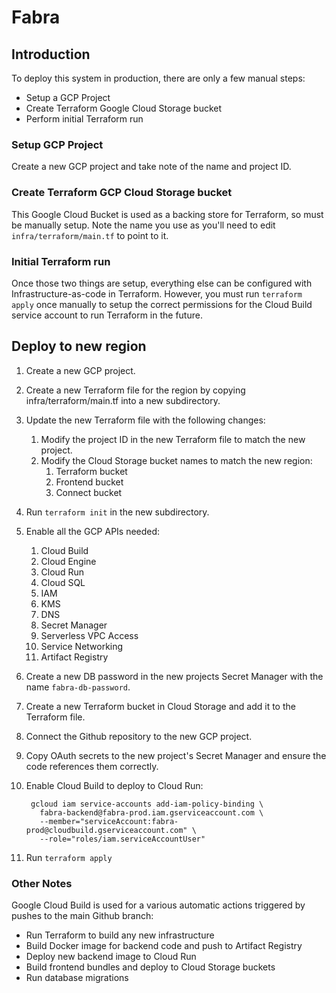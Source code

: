 # Fabra

## Introduction

To deploy this system in production, there are only a few manual steps:
- Setup a GCP Project
- Create Terraform Google Cloud Storage bucket
- Perform initial Terraform run

### Setup GCP Project
Create a new GCP project and take note of the name and project ID.

### Create Terraform GCP Cloud Storage bucket
This Google Cloud Bucket is used as a backing store for Terraform, so must be manually setup. Note the name you use
as you'll need to edit `infra/terraform/main.tf` to point to it.

### Initial Terraform run
Once those two things are setup, everything else can be configured with Infrastructure-as-code in Terraform. However,
you must run `terraform apply` once manually to setup the correct permissions for the Cloud Build service account to
run Terraform in the future.

## Deploy to new region

1. Create a new GCP project.
1. Create a new Terraform file for the region by copying infra/terraform/main.tf into a new subdirectory.
1. Update the new Terraform file with the following changes:
    1. Modify the project ID in the new Terraform file to match the new project.
    1. Modify the Cloud Storage bucket names to match the new region:
        1. Terraform bucket
        1. Frontend bucket
        1. Connect bucket
1. Run `terraform init` in the new subdirectory.
1. Enable all the GCP APIs needed:
    1. Cloud Build
    1. Cloud Engine
    1. Cloud Run
    1. Cloud SQL
    1. IAM
    1. KMS
    1. DNS
    1. Secret Manager
    1. Serverless VPC Access
    1. Service Networking
    1. Artifact Registry
1. Create a new DB password in the new projects Secret Manager with the name `fabra-db-password`.
1. Create a new Terraform bucket in Cloud Storage and add it to the Terraform file.
1. Connect the Github repository to the new GCP project.
1. Copy OAuth secrets to the new project's Secret Manager and ensure the code references them correctly.
1. Enable Cloud Build to deploy to Cloud Run:

        gcloud iam service-accounts add-iam-policy-binding \
          fabra-backend@fabra-prod.iam.gserviceaccount.com \
          --member="serviceAccount:fabra-prod@cloudbuild.gserviceaccount.com" \
          --role="roles/iam.serviceAccountUser"
1. Run `terraform apply`

### Other Notes
Google Cloud Build is used for a various automatic actions triggered by pushes to the main Github branch:
- Run Terraform to build any new infrastructure
- Build Docker image for backend code and push to Artifact Registry
- Deploy new backend image to Cloud Run
- Build frontend bundles and deploy to Cloud Storage buckets
- Run database migrations
